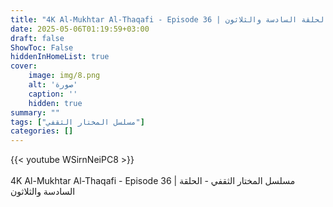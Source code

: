 ```yaml
---
title: "4K Al-Mukhtar Al-Thaqafi - Episode 36 | مسلسل المختار الثقفي - الحلقة السادسة والثلاثون"
date: 2025-05-06T01:19:59+03:00
draft: false
ShowToc: False
hiddenInHomeList: true
cover:
    image: img/8.png
    alt: 'صورة'
    caption: ''
    hidden: true
summary: ""
tags: ["مسلسل المختار الثقفي"]
categories: []
---
```


{{< youtube WSirnNeiPC8 >}}  
<br>
4K Al-Mukhtar Al-Thaqafi - Episode 36 | مسلسل المختار الثقفي - الحلقة السادسة والثلاثون
